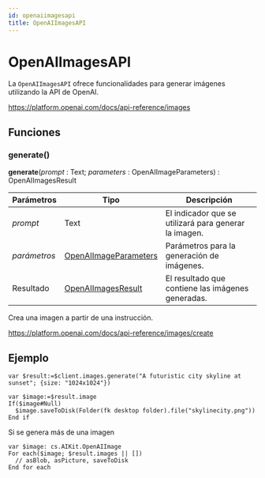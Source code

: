 ```yaml
---
id: openaiimagesapi
title: OpenAIImagesAPI
---
```


# OpenAIImagesAPI

La `OpenAIImagesAPI` ofrece funcionalidades para generar imágenes utilizando la API de OpenAI.

https://platform.openai.com/docs/api-reference/images

## Funciones

### generate()

**generate**(*prompt* : Text; *parameters* : OpenAIImageParameters) : OpenAIImagesResult

| Parámetros   | Tipo                                              | Descripción                                                           |
| ------------ | ------------------------------------------------- | --------------------------------------------------------------------- |
| *prompt*     | Text                                              | El indicador que se utilizará para generar la imagen. |
| *parámetros* | [OpenAIImageParameters](OpenAIImageParameters.md) | Parámetros para la generación de imágenes.            |
| Resultado    | [OpenAIImagesResult](OpenAIImagesResult.md)       | El resultado que contiene las imágenes generadas.     |

Crea una imagen a partir de una instrucción.

https://platform.openai.com/docs/api-reference/images/create

## Ejemplo

```4d
var $result:=$client.images.generate("A futuristic city skyline at sunset"; {size: "1024x1024"})

var $image:=$result.image
If($image#Null)
  $image.saveToDisk(Folder(fk desktop folder).file("skylinecity.png"))
End if
```

Si se genera más de una imagen

```4d
var $image: cs.AIKit.OpenAIImage
For each($image; $result.images || [])
  // asBlob, asPicture, saveToDisk
End for each
```
